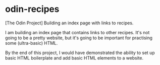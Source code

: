 # odin-recipes
[The Odin Project] Building an index page with links to recipes.

I am building an index page that contains links to other recipes. It's
not going to be a pretty website, but it's going to be important for
practising some (ultra-basic) HTML.

By the end of this project, I would have demonstrated the ability to
set up basic HTML boilerplate and add basic HTML elements to a website.